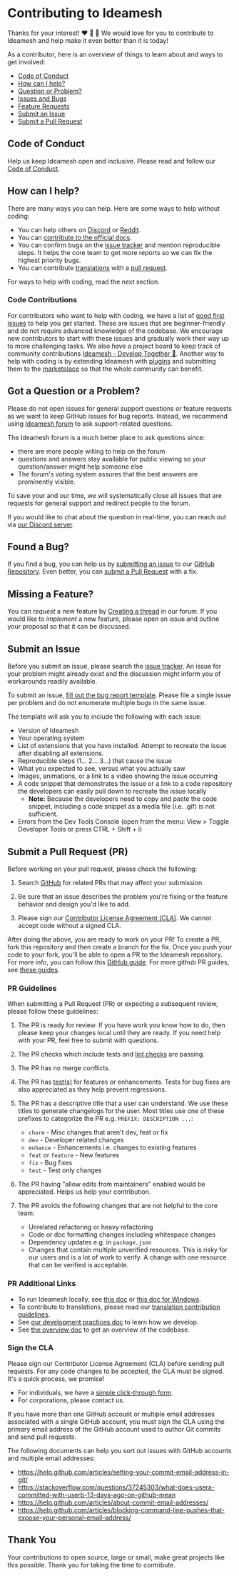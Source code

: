 # Contributing to Ideamesh

Thanks for your interest! :heart: :man_dancing: :woman_dancing: We would love
for you to contribute to Ideamesh and help make it even better than it is today!

As a contributor, here is an overview of things to learn about and ways to get involved:

- [Code of Conduct](#coc)
- [How can I help?](#how-can-i-help)
- [Question or Problem?](#question)
- [Issues and Bugs](#issue)
- [Feature Requests](#feature)
- [Submit an Issue](#submit-issue)
- [Submit a Pull Request](#submit-pr)

## <a name="coc"></a> Code of Conduct

Help us keep Ideamesh open and inclusive.
Please read and follow our [Code of Conduct][coc].

## <a name="how-can-i-help"></a> How can I help?

There are many ways you can help. Here are some ways to help without coding:

- You can help others on [Discord][discord] or [Reddit](https://www.reddit.com/r/ideamesh).
- You can [contribute to the official docs](https://github.com/khulnasoft/docs/blob/master/CONTRIBUTING.md).
- You can confirm bugs on the [issue tracker][issue-tracker] and mention reproducible steps. It helps the core team to get more reports so we can fix the highest priority bugs.
- You can contribute [translations][translations] with a [pull request](#submit-pr).

For ways to help with coding, read the next section.

### <a name="code-contributions"></a> Code Contributions

For contributors who want to help with coding, we have a list of [good first
issues](https://github.com/khulnasoft/ideamesh/issues?q=is%3Aopen+is%3Aissue+label%3A%22good+first+issue%22)
to help you get started. These are issues that are beginner-friendly and do not
require advanced knowledge of the codebase. We encourage new contributors to
start with these issues and gradually work their way up to more challenging
tasks. We also have a project board to keep track of community contributions
[Ideamesh - Develop Together
💪](https://github.com/orgs/ideamesh/projects/5?query=is%3Aopen+sort%3Aupdated-desc).
Another way to help with coding is by extending Ideamesh with
[plugins](https://docs.ideamesh.khulnasoft.com/#/page/Plugins) and submitting them to the [marketplace](https://github.com/khulnasoft/marketplace) so that the
whole community can benefit.

## <a name="question"></a> Got a Question or a Problem?

Please do not open issues for general support questions or feature requests as we want to keep GitHub issues for bug reports.
Instead, we recommend using [Ideamesh forum][forum] to ask support-related questions.

The Ideamesh forum is a much better place to ask questions since:

- there are more people willing to help on the forum
- questions and answers stay available for public viewing so your question/answer might help someone else
- The forum's voting system assures that the best answers are prominently visible.

To save your and our time, we will systematically close all issues that are requests for general support and redirect people to the forum.

If you would like to chat about the question in real-time, you can reach out via [our Discord server][discord].

## <a name="issue"></a> Found a Bug?

If you find a bug, you can help us by [submitting an issue](#submit-issue) to our [GitHub Repository][github].
Even better, you can [submit a Pull Request](#submit-pr) with a fix.

## <a name="feature"></a> Missing a Feature?

You can *request* a new feature by [Creating a thread][feature-request] in our forum.
If you would like to *implement* a new feature, please open an issue and outline your proposal so that it can be discussed.

## <a name="submit-issue"></a> Submit an Issue

Before you submit an issue, please search the [issue tracker][issue-tracker]. An issue for your problem might already exist and the discussion might inform you of workarounds readily available.

To submit an issue, [fill out the bug report template][new-issue]. Please file a
single issue per problem and do not enumerate multiple bugs in the same issue.

The template will ask you to include the following with each issue:

- Version of Ideamesh
- Your operating system
- List of extensions that you have installed. Attempt to recreate the issue after disabling all extensions.
- Reproducible steps (1... 2... 3...) that cause the issue
- What you expected to see, versus what you actually saw
- Images, animations, or a link to a video showing the issue occurring
- A code snippet that demonstrates the issue or a link to a  code repository the developers can easily pull down to recreate the  issue locally
  - **Note:** Because the developers need to copy and paste the code snippet, including a code snippet as a media file (i.e. .gif)  is not sufficient.
- Errors from the Dev Tools Console (open from the menu: View > Toggle Developer Tools or press CTRL + Shift + i)

## <a name="submit-pr"></a> Submit a Pull Request (PR)

Before working on your pull request, please check the following:

1. Search [GitHub][search-pr] for related PRs that may affect your submission.

2. Be sure that an issue describes the problem you're fixing or the feature
behavior and design you'd like to add.

3. Please sign our [Contributor License Agreement (CLA)](#cla). We cannot accept
code without a signed CLA.

After doing the above, you are ready to work on your PR! To create a PR, fork
this repository and then create a branch for the fix. Once you push your code to
your fork, you'll be able to open a PR to the Ideamesh repository. For more info,
you can follow this [GitHub
guide](https://docs.github.com/en/pull-requests/collaborating-with-pull-requests/proposing-changes-to-your-work-with-pull-requests/creating-a-pull-request-from-a-fork).
For more github PR guides, see [these
guides](https://docs.github.com/en/pull-requests).

### PR Guidelines

When submitting a Pull Request (PR) or expecting a subsequent review, please follow these guidelines:

1. The PR is ready for review. If you have work you know how to do, then please keep your changes local until they are ready. If you need help with your PR, feel free to submit with questions.

2. The PR checks which include tests and [lint checks](https://github.com/khulnasoft/ideamesh/blob/master/docs/dev-practices.md#linting) are passing.

3. The PR has no merge conflicts.

4. The PR has [test(s)](https://github.com/khulnasoft/ideamesh/blob/master/docs/dev-practices.md#testing) for features or enhancements. Tests for bug fixes are also appreciated as they help prevent regressions.

5. The PR has a descriptive title that a user can understand. We use these titles to generate changelogs for the user. Most titles use one of these prefixes to categorize the PR e.g. `PREFIX: DESCRIPTION ...`:
   * `chore` - Misc changes that aren't dev, feat or fix
   * `dev` - Developer related changes
   * `enhance` - Enhancements i.e. changes to existing features
   * `feat` or `feature` - New features
   * `fix` - Bug fixes
   * `test` - Test only changes

6.  The PR having "allow edits from maintainers" enabled would be appreciated. Helps us help your contribution.

7. The PR avoids the following changes that are not helpful to the core team:
   * Unrelated refactoring or heavy refactoring
   * Code or doc formatting changes including whitespace changes
   * Dependency updates e.g. in `package.json`
   * Changes that contain multiple unverified resources. This is risky for our users and is a lot of work to verify. A change with one resource that can be verified is acceptable.

### PR Additional Links

* To run Ideamesh locally, see [this doc](https://github.com/khulnasoft/ideamesh/blob/master/docs/develop-ideamesh.md) or [this doc for Windows](https://github.com/khulnasoft/ideamesh/blob/master/docs/develop-ideamesh-on-windows.md).
* To contribute to translations, please read our [translation contribution guidelines][translations].
* See [our development practices doc](https://github.com/khulnasoft/ideamesh/blob/master/docs/dev-practices.md) to learn how we develop.
* See [the overview doc](CODEBASE_OVERVIEW.md) to get an overview of the codebase.

### <a name="cla"></a> Sign the CLA

Please sign our Contributor License Agreement (CLA) before sending pull requests. For any code
changes to be accepted, the CLA must be signed. It's a quick process, we promise!

- For individuals, we have a [simple click-through form][individual-cla].
- For corporations, please contact us.

If you have more than one GitHub account or multiple email addresses associated with a single GitHub account, you must sign the CLA using the primary email address of the GitHub account used to author Git commits and send pull requests.

The following documents can help you sort out issues with GitHub accounts and multiple email addresses:

- <https://help.github.com/articles/setting-your-commit-email-address-in-git/>
- <https://stackoverflow.com/questions/37245303/what-does-usera-committed-with-userb-13-days-ago-on-github-mean>
- <https://help.github.com/articles/about-commit-email-addresses/>
- <https://help.github.com/articles/blocking-command-line-pushes-that-expose-your-personal-email-address/>

## Thank You

Your contributions to open source, large or small, make great projects like this possible. Thank you for taking the time to contribute.

[coc]: https://github.com/khulnasoft/ideamesh/blob/master/CODE_OF_CONDUCT.md "Ideamesh Code Of Conduct"
[translations]: https://github.com/khulnasoft/ideamesh/blob/master/docs/contributing-to-translations.md "contributing to translations"
[github]: https://github.com/khulnasoft/ideamesh "Ideamesh Repo"
[discord]: https://discord.gg/KpN4eHY "Ideamesh Discord Server"
[individual-cla]: https://cla-assistant.io/ideamesh/ideamesh "Individual CLA"
[feature-request]: https://discuss.ideamesh.khulnasoft.com/c/feedback/feature-requests/ "Submit Feature Request"
[forum]: https://discuss.ideamesh.khulnasoft.com "Ideamesh Forum"
[search-pr]: https://github.com/khulnasoft/ideamesh/pulls "Search open PRs"
[new-issue]: https://github.com/khulnasoft/ideamesh/issues/new?assignees=&labels=&template=bug_report.yaml "Submit a New issue"
[issue-tracker]: https://github.com/khulnasoft/ideamesh/issues "Ideamesh Issue Tracker"
